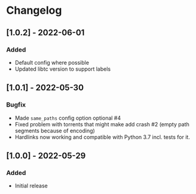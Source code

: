 # Changelog

## [1.0.2] - 2022-06-01
### Added

- Default config where possible
- Updated libtc version to support labels

## [1.0.1] - 2022-05-30
### Bugfix

- Made `same_paths` config option optional #4
- Fixed problem with torrents that might make add crash #2
  (empty path segments because of encoding)
- Hardlinks now working and compatible with Python 3.7 incl. tests for it.

## [1.0.0] - 2022-05-29
### Added

- Initial release
